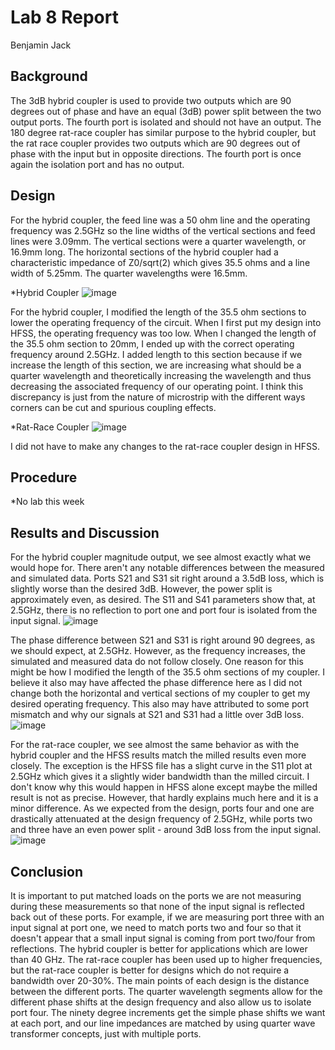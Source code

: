 # Lab 8 Report
Benjamin Jack

## Background
The 3dB hybrid coupler is used to provide two outputs which are 90 degrees out of phase and have an equal (3dB) power split between the two output ports. The fourth port is isolated and should not have an output.
The 180 degree rat-race coupler has similar purpose to the hybrid coupler, but the rat race coupler provides two outputs which are 90 degrees out of phase with the input but in opposite directions. The fourth port
is once again the isolation port and has no output.

## Design
For the hybrid coupler, the feed line was a 50 ohm line and the operating frequency was 2.5GHz so the line widths of the vertical sections and feed lines were 3.09mm. The vertical sections were a quarter wavelength, or 16.9mm long.
The horizontal sections of the hybrid coupler had a characteristic impedance of Z0/sqrt(2) which gives 35.5 ohms and a line width of 5.25mm. The quarter wavelengths were 16.5mm. 

*Hybrid Coupler
![image](https://github.com/CourseReps/ECEN452-Spring2016/blob/master/Students/Benejack/Lab8/HC.png)<br>

For the hybrid coupler, I modified the length of the 35.5 ohm sections to lower the operating frequency of the circuit. When I first put my design into HFSS, the operating frequency was too low. When I changed the length of the 35.5 ohm
section to 20mm, I ended up with the correct operating frequency around 2.5GHz. I added length to this section because if we increase the length of this section, we are increasing what should be a quarter wavelength and theoretically
increasing the wavelength and thus decreasing the associated frequency of our operating point. I think this discrepancy is just from the nature of microstrip with the different ways corners can be cut and spurious coupling effects.

*Rat-Race Coupler
![image](https://github.com/CourseReps/ECEN452-Spring2016/blob/master/Students/Benejack/Lab8/RR.png)<br>

I did not have to make any changes to the rat-race coupler design in HFSS.

## Procedure
*No lab this week

## Results and Discussion
For the hybrid coupler magnitude output, we see almost exactly what we would hope for. There aren't any notable differences between the measured and simulated data. Ports S21 and S31 sit right around a 3.5dB loss, which is slightly worse than
the desired 3dB. However, the power split is approximately even, as desired. The S11 and S41 parameters show that, at 2.5GHz, there is no reflection to port one and port four is isolated from the input signal.
![image](https://github.com/CourseReps/ECEN452-Spring2016/blob/master/Students/Benejack/Lab8/HCOutputMag.png)<br>

The phase difference between S21 and S31 is right around 90 degrees, as we should expect, at 2.5GHz. However, as the frequency increases, the simulated and measured data do not follow closely. One reason for this might be how I modified the length
of the 35.5 ohm sections of my coupler. I believe it also may have affected the phase difference here as I did not change both the horizontal and vertical sections of my coupler to get my desired operating frequency. This also may have attributed to
some port mismatch and why our signals at S21 and S31 had a little over 3dB loss.
![image](https://github.com/CourseReps/ECEN452-Spring2016/blob/master/Students/Benejack/Lab8/HCPhase_Difference.png)<br>

For the rat-race coupler, we see almost the same behavior as with the hybrid coupler and the HFSS results match the milled results even more closely. The exception is the HFSS file has a slight curve in the S11 plot at 2.5GHz which gives it a slightly
wider bandwidth than the milled circuit. I don't know why this would happen in HFSS alone except maybe the milled result is not as precise. However, that hardly explains much here and it is a minor difference. As we expected from the design, ports four
and one are drastically attenuated at the design frequency of 2.5GHz, while ports two and three have an even power split - around 3dB loss from the input signal.
![image](https://github.com/CourseReps/ECEN452-Spring2016/blob/master/Students/Benejack/Lab8/OutputMag.png)<br>

## Conclusion
It is important to put matched loads on the ports we are not measuring during these measurements so that none of the input signal is reflected back out of these ports. For example, if we are measuring port three with an input signal at port one, we need
to match ports two and four so that it doesn't appear that a small input signal is coming from port two/four from reflections. The hybrid coupler is better for applications which are lower than 40 GHz. The rat-race coupler has been used up to higher frequencies,
but the rat-race coupler is better for designs which do not require a bandwidth over 20-30%.
The main points of each design is the distance between the different ports. The quarter wavelength segments allow for the different phase shifts at the design frequency and also allow us to isolate port four. The ninety degree increments get the simple phase
shifts we want at each port, and our line impedances are matched by using quarter wave transformer concepts, just with multiple ports. 
